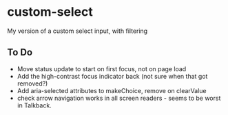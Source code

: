 # custom-select
My version of a custom select input, with filtering

## To Do
* Move status update to start on first focus, not on page load
* Add the high-contrast focus indicator back (not sure when that got removed?)
* Add aria-selected attributes to makeChoice, remove on clearValue
* check arrow navigation works in all screen readers - seems to be worst in Talkback.
